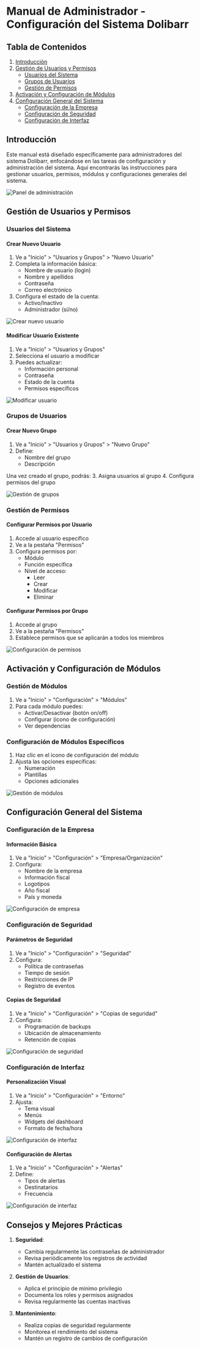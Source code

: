 # Manual de Administrador - Configuración del Sistema Dolibarr

## Tabla de Contenidos

1. [Introducción](#introducción)
2. [Gestión de Usuarios y Permisos](#gestión-de-usuarios-y-permisos)
   - [Usuarios del Sistema](#usuarios-del-sistema)
   - [Grupos de Usuarios](#grupos-de-usuarios)
   - [Gestión de Permisos](#gestión-de-permisos)
3. [Activación y Configuración de Módulos](#activación-y-configuración-de-módulos)
4. [Configuración General del Sistema](#configuración-general-del-sistema)
   - [Configuración de la Empresa](#configuración-de-la-empresa)
   - [Configuración de Seguridad](#configuración-de-seguridad)
   - [Configuración de Interfaz](#configuración-de-interfaz)

## Introducción

Este manual está diseñado específicamente para administradores del sistema Dolibarr, enfocándose en las tareas de configuración y administración del sistema. Aquí encontrarás las instrucciones para gestionar usuarios, permisos, módulos y configuraciones generales del sistema.

![Panel de administración](dolibarr_assets/1.jpg)

## Gestión de Usuarios y Permisos

### Usuarios del Sistema

#### Crear Nuevo Usuario
1. Ve a "Inicio" > "Usuarios y Grupos" > "Nuevo Usuario"
2. Completa la información básica:
   - Nombre de usuario (login)
   - Nombre y apellidos
   - Contraseña
   - Correo electrónico
3. Configura el estado de la cuenta:
   - Activo/Inactivo
   - Administrador (sí/no)

![Crear nuevo usuario](dolibarr_assets/2.jpg)

#### Modificar Usuario Existente
1. Ve a "Inicio" > "Usuarios y Grupos"
2. Selecciona el usuario a modificar
3. Puedes actualizar:
   - Información personal
   - Contraseña
   - Estado de la cuenta
   - Permisos específicos

![Modificar usuario](dolibarr_assets/3.jpg)

### Grupos de Usuarios

#### Crear Nuevo Grupo
1. Ve a "Inicio" > "Usuarios y Grupos" > "Nuevo Grupo"
2. Define:
   - Nombre del grupo
   - Descripción

Una vez creado el grupo, podrás:
3. Asigna usuarios al grupo
4. Configura permisos del grupo

![Gestión de grupos](dolibarr_assets/4.jpg)

### Gestión de Permisos

#### Configurar Permisos por Usuario
1. Accede al usuario específico
2. Ve a la pestaña "Permisos"
3. Configura permisos por:
   - Módulo
   - Función específica
   - Nivel de acceso:
     - Leer
     - Crear
     - Modificar
     - Eliminar

#### Configurar Permisos por Grupo
1. Accede al grupo
2. Ve a la pestaña "Permisos"
3. Establece permisos que se aplicarán a todos los miembros

![Configuración de permisos](dolibarr_assets/5.jpg)

## Activación y Configuración de Módulos

### Gestión de Módulos
1. Ve a "Inicio" > "Configuración" > "Módulos"
2. Para cada módulo puedes:
   - Activar/Desactivar (botón on/off)
   - Configurar (icono de configuración)
   - Ver dependencias

### Configuración de Módulos Específicos
1. Haz clic en el icono de configuración del módulo
2. Ajusta las opciones específicas:
   - Numeración
   - Plantillas
   - Opciones adicionales

![Gestión de módulos](dolibarr_assets/6.jpg)

## Configuración General del Sistema

### Configuración de la Empresa

#### Información Básica
1. Ve a "Inicio" > "Configuración" > "Empresa/Organización"
2. Configura:
   - Nombre de la empresa
   - Información fiscal
   - Logotipos
   - Año fiscal
   - País y moneda

![Configuración de empresa](dolibarr_assets/7.jpg)

### Configuración de Seguridad

#### Parámetros de Seguridad
1. Ve a "Inicio" > "Configuración" > "Seguridad"
2. Configura:
   - Política de contraseñas
   - Tiempo de sesión
   - Restricciones de IP
   - Registro de eventos

#### Copias de Seguridad
1. Ve a "Inicio" > "Configuración" > "Copias de seguridad"
2. Configura:
   - Programación de backups
   - Ubicación de almacenamiento
   - Retención de copias

![Configuración de seguridad](dolibarr_assets/8.jpg)

### Configuración de Interfaz

#### Personalización Visual
1. Ve a "Inicio" > "Configuración" > "Entorno"
2. Ajusta:
   - Tema visual
   - Menús
   - Widgets del dashboard
   - Formato de fecha/hora

![Configuración de interfaz](dolibarr_assets/10.jpg)

#### Configuración de Alertas
1. Ve a "Inicio" > "Configuración" > "Alertas"
2. Define:
   - Tipos de alertas
   - Destinatarios
   - Frecuencia

![Configuración de interfaz](dolibarr_assets/9.jpg)

## Consejos y Mejores Prácticas

1. **Seguridad**:
   - Cambia regularmente las contraseñas de administrador
   - Revisa periódicamente los registros de actividad
   - Mantén actualizado el sistema

2. **Gestión de Usuarios**:
   - Aplica el principio de mínimo privilegio
   - Documenta los roles y permisos asignados
   - Revisa regularmente las cuentas inactivas

3. **Mantenimiento**:
   - Realiza copias de seguridad regularmente
   - Monitorea el rendimiento del sistema
   - Mantén un registro de cambios de configuración
